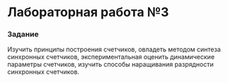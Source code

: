 # Лабораторная работа №3
### Задание

Изучить принципы построения счетчиков, овладеть методом синтеза синхронных счетчиков, экспериментальная оценить динамические параметры счетчиков, изучить способы наращивания разрядности синхронных счетчиков.